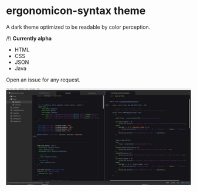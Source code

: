 # ergonomicon-syntax theme

A dark theme optimized to be readable by color perception.  

/!\ **Currently alpha**  
* HTML
* CSS
* JSON
* Java

Open an issue for any request.  

![A screenshot of your ergonomicon-syntax](https://raw.githubusercontent.com/melinadonati/ergonomicon-syntax/master/screenshot.jpg)
